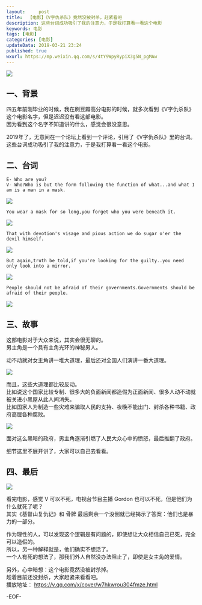 ```yaml
---   
layout:     post  
title:  【电影】《V字仇杀队》竟然没被封杀，赶紧看吧  
description: 这些台词成功吸引了我的注意力，于是我打算看一看这个电影  
keywords: 电影  
tags: [电影]    
categories: [电影]  
updateData: 2019-03-21 23:24   
published: true 
wxurl: https://mp.weixin.qq.com/s/4tY9WpyRypiX3g5N_pgMAw  
---  
```



![](/images/2019/03/move-v-001.png)  


## 一、背景  


四五年前刚毕业的时候，我在刷豆瓣高分电影的时候，就多次看到《V字仇杀队》这个电影名字，但是迟迟没有看这部电影。  
因为看到这个名字不知道讲的什么，感觉会很没意思。  


2019年了，无意间在一个论坛上看到一个评论，引用了《V字仇杀队》里的台词。  
这些台词成功吸引了我的注意力，于是我打算看一看这个电影。  


## 二、台词

```
E- Who are you?  
V- Who?Who is but the form following the function of what...and what I am is a man in a mask.  
```


![](/images/2019/03/move-v-002.png)  



```
You wear a mask for so long,you forget who you were beneath it.  
```


![](/images/2019/03/move-v-003.png)  



```
That with devotion's visage and pious action we do sugar o'er the devil himself.  
```


![](/images/2019/03/move-v-004.png)  


```
But again,truth be told,if you're looking for the guilty..you need only look into a mirror.  
```


![](/images/2019/03/move-v-005.png)  


```
People should not be afraid of their governments.Governments should be afraid of their people.  
```


![](/images/2019/03/move-v-006.png)  


## 三、故事  


这部电影对于大众来说，其实会很无聊的。  
男主角是一个具有主角光环的神秘男人。  


动不动就对女主角讲一堆大道理，最后还对全国人们演讲一番大道理。  


![](/images/2019/03/move-v-007.png)  


而且，这些大道理都比较反动。  
比如说这个国家比较专制、很多大的负面新闻都造假为正面新闻、很多人动不动就被关进小黑屋从此人间消失。  
比如国家人为制造一些灾难来骗取人民的支持、夜晚不能出门、封杀各种书籍、政府高层各种腐败。  


![](/images/2019/03/move-v-008.png)  


面对这么黑暗的政府，男主角逐渐引燃了人民大众心中的愤怒，最后推翻了政府。  


细节这里不展开讲了，大家可以自己去看看。  


## 四、最后  


![](/images/2019/03/move-v-009.png)  


看完电影，感觉 V 可以不死，电视台节目主播 Gordon 也可以不死，但是他们为什么就死了呢？  
其实《基督山复仇记》和 骨牌 最后剩余一个没倒就已经揭示了答案：他们也是暴力的一部分。  


作为理性的人，可以发现这个逻辑是有问题的，即使想让大众相信自己已死，完全可以造假的。  
所以，另一种解释就是，他们确实不想活了。  
一个人有死的想法了，那我们外人自然没办法阻止了，即使是女主角的爱情。  


另外，心中暗想：这个电影竟然没被封杀掉。  
趁着目前还没封杀，大家赶紧来看看吧。  
播放地址： https://v.qq.com/x/cover/w7hkwrou304fmze.html  




-EOF-  


  
